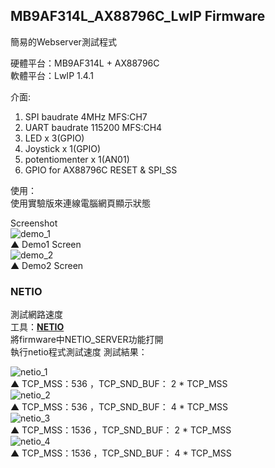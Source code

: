 ## MB9AF314L\_AX88796C\_LwIP Firmware ##

簡易的Webserver測試程式

硬體平台：MB9AF314L + AX88796C  
軟體平台：LwIP 1.4.1 

介面:  
1. SPI baudrate 4MHz MFS:CH7  
2. UART baudrate 115200 MFS:CH4  
3. LED x 3(GPIO)  
4. Joystick x 1(GPIO)  
5. potentiomenter x 1(AN01)	  
6. GPIO for AX88796C RESET & SPI_SS

使用：   
使用實驗版來連線電腦網頁顯示狀態  

Screenshot  
![demo_1]()  
▲ Demo1 Screen    
![demo_2]()  
▲ Demo2 Screen  

### NETIO ###

測試網路速度  
工具：[**NETIO**][NETIO]  
將firmware中NETIO_SERVER功能打開  
執行netio程式測試速度
測試結果： 

![netio_1](https://lh3.googleusercontent.com/--uuOtNB31JY/Upwl5jEJkzI/AAAAAAAAAKY/Qicq_NwzMMo/w669-h294-no/netio_s2_536.jpg)  
▲ TCP\_MSS：536 ，TCP\_SND\_BUF： 2 * TCP\_MSS  
![netio_2](https://lh5.googleusercontent.com/-xc7kJjG71jU/Upwl6Tcg5iI/AAAAAAAAAKQ/dG8c1mUA8hM/w669-h294-no/netio_s4_536.jpg)  
▲ TCP\_MSS：536 ，TCP\_SND\_BUF： 4 * TCP\_MSS  
![netio_3](https://lh3.googleusercontent.com/-EYP5l2RAVJ0/Upwl5_D0SiI/AAAAAAAAAKU/81XDxCwtsgk/w669-h294-no/netio_s2_1536.jpg)  
▲ TCP\_MSS：1536 ，TCP\_SND\_BUF： 2 * TCP\_MSS  
![netio_4](https://lh4.googleusercontent.com/-_86wn2lgIN4/Upwl5pm2Q7I/AAAAAAAAAKI/p94AYli-XLw/w669-h294-no/netio_s4_1536.jpg)  
▲ TCP\_MSS：1536 ，TCP\_SND\_BUF： 4 * TCP\_MSS  



[NETIO]: http://www.ars.de/ars/ars.nsf/docs/netio "NETIO  network throughput benchmark"


[ECHOPING]:http://echoping.sourceforge.net/ "echoping"